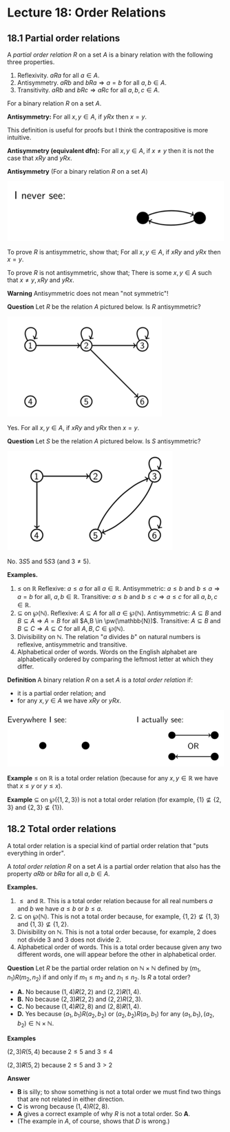 # Lecture 18: Order Relations

## 18.1 Partial order relations

A _partial order relation R_ on a set _A_ is a binary relation with the
following three properties.

1. Reflexivity. $aRa$ for all $a \in A$.
2. Antisymmetry. $aRb$ and $bRa \Rightarrow a = b$ for all $a,b \in A$.
3. Transitivity. $aRb$ and $bRc \Rightarrow aRc$ for all $a,b,c \in A$.

For a binary relation $R$ on a set $A$.

**Antisymmetry:** For all $x,y \in A$, if $yRx$ then $x=y$.

This definition is useful for proofs but I think the contrapositive is more
intuitive.

**Antisymmetry (equivalent dfn):** For all $x,y \in A$, if $x \not = y$ then it
is not the case that $xRy$ and $yRx$.

**Antisymmetry** (For a binary relation _R_ on a set _A_)

![](images/L18-P5.png)

To prove _R_ is antisymmetric, show that; For all $x,y \in A$, if $xRy$ and
$yRx$ then $x=y$.

To prove _R_ is not antisymmetric, show that; There is some $x,y \in A$ such
that $x \not = y, xRy$ and $yRx$.

**Warning** Antisymmetric does not mean "not symmetric"!

**Question** Let _R_ be the relation _A_ pictured below. Is _R_ antisymmetric?

![](images/L18-P7-1.png)

Yes. For all $x,y \in A$, if $xRy$ and $yRx$ then $x=y$.

**Question** Let _S_ be the relation _A_ pictured below. Is _S_ antisymmetric?

![](images/L18-P7-2.png)

No. $3S5$ and $5S3$ (and $3 \not = 5)$.

**Examples.**

1. $\leq$ on $\mathbb{R}$
  Reflexive: $a \leq a$ for all $a \in \mathbb{R}$.
  Antisymmetric: $a \leq b$ and $b \leq a \Rightarrow a = b$ for all, $a,b \in
  \mathbb{R}$.
  Transitive: $a \leq b$ and $b \leq c \Rightarrow a \leq c$ for all $a,b,c \in
  \mathbb{R}$.
2. $\subseteq$ on $\wp(\mathbb{N})$.
  Reflexive: $A \subseteq A$ for all $a \in \wp(\mathbb{N})$.
  Antisymmetric: $A \subseteq B$ and $B \subseteq A \Rightarrow A = B$ for all
  $A,B \in \pw(\mathbb{N})$.
  Transitive: $A \subseteq B$ and $B \subseteq C \Rightarrow A \subseteq C$ for
  all $A,B,C \in \wp(\mathbb{N})$.
3. Divisibility on $\mathbb{N}$.
  The relation "_a_ divides _b_" on natural numbers is reflexive, antisymmetric
  and transitive.
4. Alphabetical order of words.
  Words on the English alphabet are alphabetically ordered by comparing the
  leftmost letter at which they differ.

**Definition** A binary relation _R_ on a set _A_ is a _total order relation_
if:

- it is a partial order relation; and
- for any $x,y \in A$ we have $xRy$ or $yRx$.

![](images/L18-P9.png)

**Example** $\leq$ on $\mathbb{R}$ is a total order relation (because for any
$x,y \in \mathbb{R}$ we have that $x \leq y$ or $y \leq x$).

**Example** $\subseteq$ on $\wp(\{1,2,3\})$ is not a total order relation (for
example, $\{1\} \not \subseteq \{2,3\}$ and $\{2,3\} \not \subseteq
\{1\}$).

## 18.2 Total order relations

A total order relation is a special kind of partial order relation that "puts
everything in order".

A _total order relation R_ on a set _A_ is a partial order relation that also
has the property $aRb$ or $bRa$ for all $a,b \in A$.

**Examples.**

1. $\leq \text{ and } \mathbb{R}$.
  This is a total order relation because for all real numbers _a_ and _b_ we
  have $a \leq b$ or $b \leq a$.
2. $\subseteq$ on $\wp(\mathbb{N})$.
  This is not a total order because, for example, $\{1,2\} \not \subseteq
  \{1,3\}$ and $\{1,3\} \not \subseteq \{1,2\}$.
3. Divisibility on $\mathbb{N}$.
  This is not a total order because, for example, 2 does not divide 3 and 3 does
  not divide 2.
4. Alphabetical order of words.
  This is a total order because given any two different words, one will appear
  before the other in alphabetical order.

**Question** Let _R_ be the partial order relation on $\mathbb{N} \times
\mathbb{N}$ defined by $(m_1, n_1)R(m_2, n_2)$ if and only if $m_1 \leq m_2$ and
$n_1 \leq n_2$. Is _R_ a total order?

- **A.** No because $(1,4) \not R (2,2)$ and $(2,2) \not R (1,4)$.
- **B.** No because $(2,3) \not R (2,2)$ and $(2,2) R (2,3)$.
- **C.** No because $(1,4) \not R (2,8)$ and $(2,8) \not R (1,4)$.
- **D.** Yes because $(a_1,b_1) R (a_2,b_2)$ or $(a_2,b_2) R (a_1,b_1)$ for any
  $(a_1, b_1), (a_2, b_2) \in \mathbb{N} \times \mathbb{N}$.

**Examples**

$(2,3)R(5,4)$ because $2 \leq 5$ and $3 \leq 4$

$(2,3) \not R(5,2)$ because $2 \leq 5$ and $3 > 2$

**Answer**

- **B** is silly; to show something is not a total order we must find two things
  that are not related in either direction.
- **C** is wrong because $(1,4) R(2,8)$.
- **A** gives a correct example of why _R_ is not a total order. So **A**.
- (The example in _A_, of course, shows that _D_ is wrong.)

